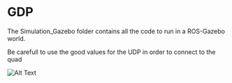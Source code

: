 # GDP

The Simulation_Gazebo folder contains all the code to run in a ROS-Gazebo world.

Be carefull to use the good values for the UDP in order to connect to the quad

![Alt Text](https://github.com/tomAntoine/GDP/blob/main/Simulation_Python/Gifs/Raw/animation.gif)
